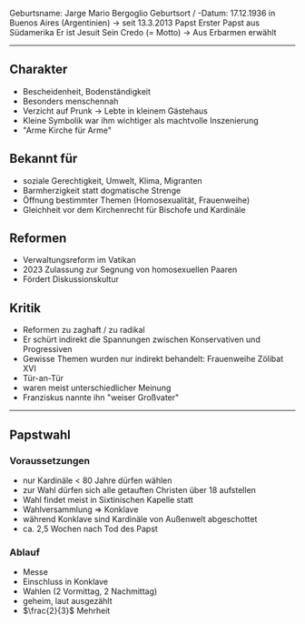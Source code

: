Geburtsname: Jarge Mario Bergoglio
Geburtsort / -Datum: 17.12.1936 in Buenos Aires (Argentinien)
-> seit 13.3.2013 Papst
Erster Papst aus Südamerika
Er ist Jesuit
Sein Credo (= Motto) -> Aus Erbarmen erwählt

---
## Charakter
* Bescheidenheit, Bodenständigkeit
* Besonders menschennah
* Verzicht auf Prunk -> Lebte in kleinem Gästehaus
* Kleine Symbolik war ihm wichtiger als machtvolle Inszenierung
* "Arme Kirche für Arme"
## Bekannt für
* soziale Gerechtigkeit, Umwelt, Klima, Migranten
* Barmherzigkeit statt dogmatische Strenge
* Öffnung bestimmter Themen (Homosexualität, Frauenweihe)
* Gleichheit vor dem Kirchenrecht für Bischofe und Kardinäle 
## Reformen
* Verwaltungsreform im Vatikan
* 2023 Zulassung zur Segnung von homosexuellen Paaren
* Fördert Diskussionskultur
## Kritik
* Reformen zu zaghaft / zu radikal
* Er schürt indirekt die Spannungen zwischen Konservativen und Progressiven
* Gewisse Themen wurden nur indirekt behandelt: Frauenweihe Zölibat
XVI
* Tür-an-Tür
* waren meist unterschiedlicher Meinung
* Franziskus nannte ihn "weiser Großvater"
---
## Papstwahl
### Voraussetzungen 
* nur Kardinäle < 80 Jahre dürfen wählen
* zur Wahl dürfen sich alle getauften Christen über 18 aufstellen
* Wahl findet meist in Sixtinischen Kapelle statt
* Wahlversammlung => Konklave
* während Konklave sind Kardinäle von Außenwelt abgeschottet 
* ca. 2,5 Wochen nach Tod des Papst
### Ablauf
* Messe
* Einschluss in Konklave
* Wahlen (2 Vormittag, 2 Nachmittag)
* geheim, laut ausgezählt
* $\frac{2}{3}$ Mehrheit